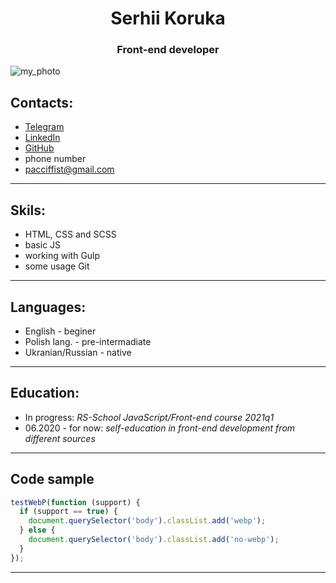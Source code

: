 # <center>Serhii Koruka</center> 
### <center>Front-end developer</center> 
![my_photo](https://via.placeholder.com/200)
## Contacts:
- [Telegram]( https://t.me/PaCCiFFisT)
- [LinkedIn](https://www.linkedin.com/in/sergey-koruka/)
- [GitHub](https://github.com/PaCCiFFisT)
- phone number
- pacciffist@gmail.com
---
## Skils:
- HTML, CSS and SCSS
- basic JS
- working with Gulp
- some usage Git 
---
## Languages:
- English - beginer
- Polish lang. - pre-intermadiate
- Ukranian/Russian - native
---
## Education:
- In progress: *RS-School JavaScript/Front-end course 2021q1*
- 06.2020 - for now: *self-education in front-end development from different sources*
---
## Code sample
```js
testWebP(function (support) {
  if (support == true) {
    document.querySelector('body').classList.add('webp');
  } else {
    document.querySelector('body').classList.add('no-webp');
  }
});
```
---
